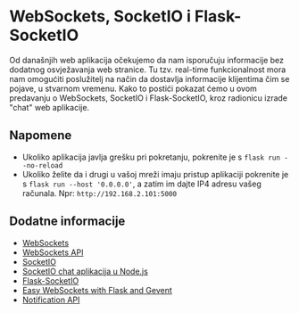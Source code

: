 # WebSockets, SocketIO i Flask-SocketIO
Od današnjih web aplikacija očekujemo da nam isporučuju informacije bez dodatnog osvježavanja web stranice.  Tu tzv. real-time funkcionalnost mora nam omogućiti poslužitelj na način da dostavlja informacije klijentima čim se pojave, u stvarnom vremenu. Kako to postići pokazat ćemo u ovom predavanju o WebSockets, SocketIO i Flask-SocketIO, kroz radionicu izrade "chat" web aplikacije.

## Napomene
- Ukoliko aplikacija javlja grešku pri pokretanju, pokrenite je s `flask run --no-reload`
- Ukoliko želite da i drugi u vašoj mreži imaju pristup aplikaciji pokrenite je s `flask run --host '0.0.0.0'`, a zatim im dajte IP4 adresu vašeg računala. Npr: `http://192.168.2.101:5000`

## Dodatne informacije
- [WebSockets](https://en.wikipedia.org/wiki/WebSocket)
- [WebSockets API](https://developer.mozilla.org/en-US/docs/Web/API/WebSockets_API)
- [SocketIO](https://socket.io/)
- [SocketIO chat aplikacija u Node.js](https://socket.io/get-started/chat/)
- [Flask-SocketIO](https://flask-socketio.readthedocs.io)
- [Easy WebSockets with Flask and Gevent](https://blog.miguelgrinberg.com/post/easy-websockets-with-flask-and-gevent)
- [Notification API](https://developer.mozilla.org/en-US/docs/Web/API/notification)
